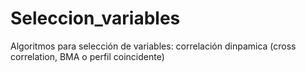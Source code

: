 # Seleccion_variables
Algoritmos para selección de variables: correlación dinpamica (cross correlation, BMA o perfil coincidente)
